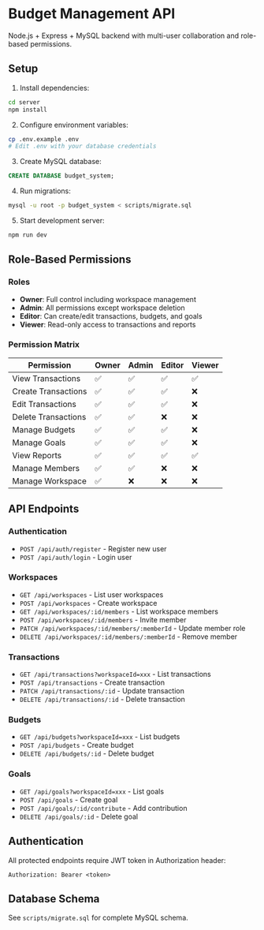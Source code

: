 # Budget Management API

Node.js + Express + MySQL backend with multi-user collaboration and role-based permissions.

## Setup

1. Install dependencies:
```bash
cd server
npm install
```

2. Configure environment variables:
```bash
cp .env.example .env
# Edit .env with your database credentials
```

3. Create MySQL database:
```sql
CREATE DATABASE budget_system;
```

4. Run migrations:
```bash
mysql -u root -p budget_system < scripts/migrate.sql
```

5. Start development server:
```bash
npm run dev
```

## Role-Based Permissions

### Roles

- **Owner**: Full control including workspace management
- **Admin**: All permissions except workspace deletion
- **Editor**: Can create/edit transactions, budgets, and goals
- **Viewer**: Read-only access to transactions and reports

### Permission Matrix

| Permission | Owner | Admin | Editor | Viewer |
|-----------|-------|-------|--------|--------|
| View Transactions | ✅ | ✅ | ✅ | ✅ |
| Create Transactions | ✅ | ✅ | ✅ | ❌ |
| Edit Transactions | ✅ | ✅ | ✅ | ❌ |
| Delete Transactions | ✅ | ✅ | ❌ | ❌ |
| Manage Budgets | ✅ | ✅ | ✅ | ❌ |
| Manage Goals | ✅ | ✅ | ✅ | ❌ |
| View Reports | ✅ | ✅ | ✅ | ✅ |
| Manage Members | ✅ | ✅ | ❌ | ❌ |
| Manage Workspace | ✅ | ❌ | ❌ | ❌ |

## API Endpoints

### Authentication
- `POST /api/auth/register` - Register new user
- `POST /api/auth/login` - Login user

### Workspaces
- `GET /api/workspaces` - List user workspaces
- `POST /api/workspaces` - Create workspace
- `GET /api/workspaces/:id/members` - List workspace members
- `POST /api/workspaces/:id/members` - Invite member
- `PATCH /api/workspaces/:id/members/:memberId` - Update member role
- `DELETE /api/workspaces/:id/members/:memberId` - Remove member

### Transactions
- `GET /api/transactions?workspaceId=xxx` - List transactions
- `POST /api/transactions` - Create transaction
- `PATCH /api/transactions/:id` - Update transaction
- `DELETE /api/transactions/:id` - Delete transaction

### Budgets
- `GET /api/budgets?workspaceId=xxx` - List budgets
- `POST /api/budgets` - Create budget
- `DELETE /api/budgets/:id` - Delete budget

### Goals
- `GET /api/goals?workspaceId=xxx` - List goals
- `POST /api/goals` - Create goal
- `POST /api/goals/:id/contribute` - Add contribution
- `DELETE /api/goals/:id` - Delete goal

## Authentication

All protected endpoints require JWT token in Authorization header:
```
Authorization: Bearer <token>
```

## Database Schema

See `scripts/migrate.sql` for complete MySQL schema.
